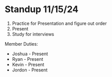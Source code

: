 # Standup 11/15/24

1. Practice for Presentation and figure out order
2. Present
3. Study for interviews

Member Duties:
- Joshua - Present
- Ryan - Present
- Kevin - Present
- Jordon - Present

